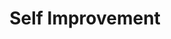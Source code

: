 ---
layout: default
title: Self Improvement
nav_order: 2
has_children: true
permalink: /self-improvement/
---